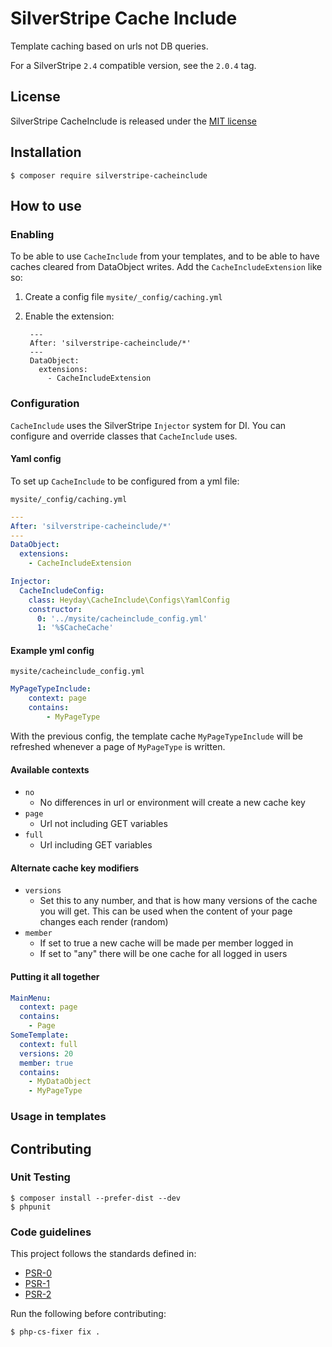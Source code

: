 # SilverStripe Cache Include

Template caching based on urls not DB queries.

For a SilverStripe `2.4` compatible version, see the `2.0.4` tag.

## License

SilverStripe CacheInclude is released under the [MIT license](http://heyday.mit-license.org/)

## Installation

	$ composer require silverstripe-cacheinclude

## How to use

### Enabling

To be able to use `CacheInclude` from your templates, and to be able to have caches cleared from DataObject writes. Add the `CacheIncludeExtension` like so:

1. Create a config file `mysite/_config/caching.yml`
2. Enable the extension:

		---
		After: 'silverstripe-cacheinclude/*'
		---
		DataObject:
		  extensions:
			- CacheIncludeExtension

### Configuration

`CacheInclude` uses the SilverStripe `Injector` system for DI. You can configure and override classes that `CacheInclude` uses.

#### Yaml config

To set up `CacheInclude` to be configured from a yml file:

`mysite/_config/caching.yml`

```yml
---
After: 'silverstripe-cacheinclude/*'
---
DataObject:
  extensions:
    - CacheIncludeExtension

Injector:
  CacheIncludeConfig:
    class: Heyday\CacheInclude\Configs\YamlConfig
    constructor:
      0: '../mysite/cacheinclude_config.yml'
      1: '%$CacheCache'
```

#### Example yml config

`mysite/cacheinclude_config.yml`

```yml
MyPageTypeInclude:
    context: page
    contains:
        - MyPageType
```

With the previous config, the template cache `MyPageTypeInclude` will be refreshed whenever a page of `MyPageType` is written.

#### Available contexts

* `no`
	* No differences in url or environment will create a new cache key
* `page`
	* Url not including GET variables
* `full`
	* Url including GET variables

#### Alternate cache key modifiers

* `versions`
	* Set this to any number, and that is how many versions of the cache you will get. This can be used when the content of your page changes each render (random)
* `member`
	* If set to true a new cache will be made per member logged in
	* If set to "any" there will be one cache for all logged in users

#### Putting it all together

```yml
MainMenu:
  context: page
  contains:
    - Page
SomeTemplate:
  context: full
  versions: 20
  member: true
  contains:
    - MyDataObject
    - MyPageType
```

### Usage in templates



## Contributing

### Unit Testing

	$ composer install --prefer-dist --dev
	$ phpunit

### Code guidelines

This project follows the standards defined in:

* [PSR-0](https://github.com/php-fig/fig-standards/blob/master/accepted/PSR-0.md)
* [PSR-1](https://github.com/php-fig/fig-standards/blob/master/accepted/PSR-1-basic-coding-standard.md)
* [PSR-2](https://github.com/php-fig/fig-standards/blob/master/accepted/PSR-2-coding-style-guide.md)

Run the following before contributing:

	$ php-cs-fixer fix .
